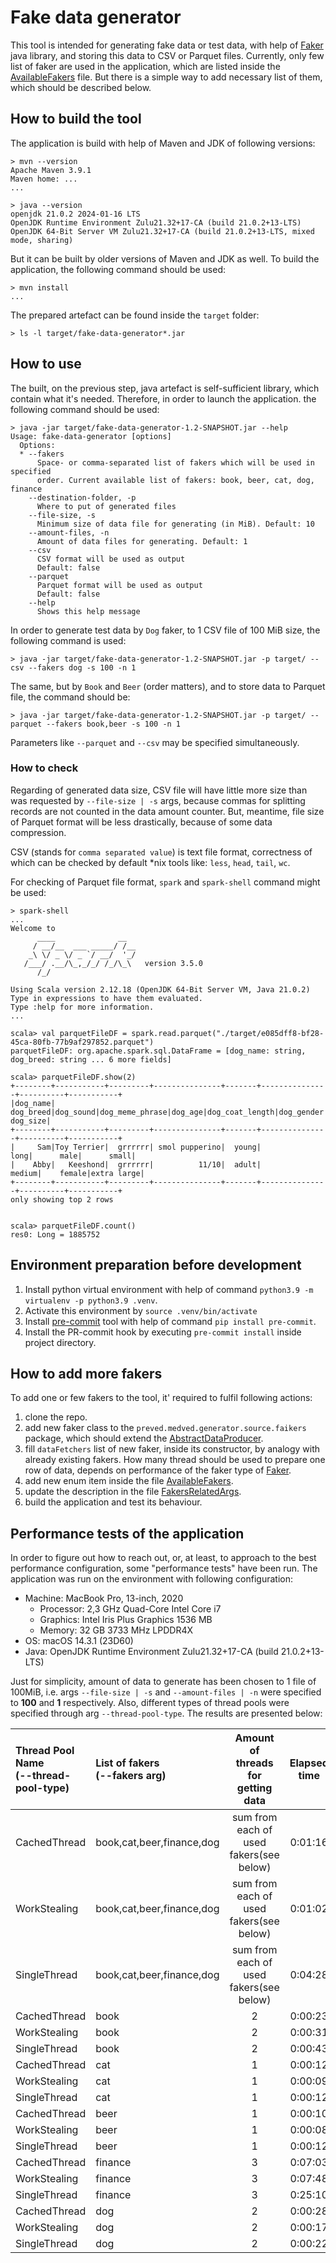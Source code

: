 # Fake data generator
This tool is intended for generating fake data or test data, with help of [Faker](https://github.com/DiUS/java-faker)
java library, and storing this data to CSV or Parquet files. Currently, only few list of faker are used in the
application, which are listed inside the [AvailableFakers](./src/main/java/preved/medved/generator/source/AvailableFakers.java)
file. But there is a simple way to add necessary list of them, which should be described below.

## How to build the tool
The application is build with help of Maven and JDK of following versions:

```shell
> mvn --version
Apache Maven 3.9.1
Maven home: ...
...

> java --version
openjdk 21.0.2 2024-01-16 LTS
OpenJDK Runtime Environment Zulu21.32+17-CA (build 21.0.2+13-LTS)
OpenJDK 64-Bit Server VM Zulu21.32+17-CA (build 21.0.2+13-LTS, mixed mode, sharing)
```

But it can be built by older versions of Maven and JDK as well.
To build the application, the following command should be used:

```shell
> mvn install
...

```

The prepared artefact can be found inside the `target` folder:
```shell
> ls -l target/fake-data-generator*.jar
```

## How to use
The built, on the previous step, java artefact is self-sufficient library, which contain what it's needed. Therefore,
in order to launch the application. the following command should be used:

```shell
> java -jar target/fake-data-generator-1.2-SNAPSHOT.jar --help
Usage: fake-data-generator [options]
  Options:
  * --fakers
      Space- or comma-separated list of fakers which will be used in specified
      order. Current available list of fakers: book, beer, cat, dog, finance
    --destination-folder, -p
      Where to put of generated files
    --file-size, -s
      Minimum size of data file for generating (in MiB). Default: 10
    --amount-files, -n
      Amount of data files for generating. Default: 1
    --csv
      CSV format will be used as output
      Default: false
    --parquet
      Parquet format will be used as output
      Default: false
    --help
      Shows this help message
```

In order to generate test data by `Dog` faker, to 1 CSV file of 100 MiB size, the following command is used:

```shell
> java -jar target/fake-data-generator-1.2-SNAPSHOT.jar -p target/ --csv --fakers dog -s 100 -n 1
```

The same, but by `Book` and `Beer` (order matters), and to store data to Parquet file, the command should be:

```shell
> java -jar target/fake-data-generator-1.2-SNAPSHOT.jar -p target/ --parquet --fakers book,beer -s 100 -n 1
```
Parameters like `--parquet` and `--csv` may be specified simultaneously.

### How to check
Regarding of generated data size, CSV file will have little more size than was requested by `--file-size | -s` args,
because commas for splitting records are not counted in the data amount counter. But, meantime, file size of Parquet
format will be less drastically, because of some data compression.

CSV (stands for `comma separated value`) is text file format, correctness of which can be checked by default *nix tools
like: `less`, `head`, `tail`, `wc`.

For checking of Parquet file format, `spark` and `spark-shell` command might be used:
```shell
> spark-shell
...
Welcome to
      ____              __
     / __/__  ___ _____/ /__
    _\ \/ _ \/ _ `/ __/  '_/
   /___/ .__/\_,_/_/ /_/\_\   version 3.5.0
      /_/

Using Scala version 2.12.18 (OpenJDK 64-Bit Server VM, Java 21.0.2)
Type in expressions to have them evaluated.
Type :help for more information.
...

scala> val parquetFileDF = spark.read.parquet("./target/e085dff8-bf28-45ca-80fb-77b9af297852.parquet")
parquetFileDF: org.apache.spark.sql.DataFrame = [dog_name: string, dog_breed: string ... 6 more fields]

scala> parquetFileDF.show(2)
+--------+-----------+---------+---------------+-------+---------------+----------+-----------+
|dog_name|  dog_breed|dog_sound|dog_meme_phrase|dog_age|dog_coat_length|dog_gender|   dog_size|
+--------+-----------+---------+---------------+-------+---------------+----------+-----------+
|     Sam|Toy Terrier|  grrrrrr| smol pupperino|  young|           long|      male|      small|
|    Abby|   Keeshond|  grrrrrr|          11/10|  adult|         medium|    female|extra large|
+--------+-----------+---------+---------------+-------+---------------+----------+-----------+
only showing top 2 rows


scala> parquetFileDF.count()
res0: Long = 1885752
```

## Environment preparation before development

1. Install python virtual environment with help of command `python3.9 -m virtualenv -p python3.9 .venv`.
2. Activate this environment by `source .venv/bin/activate`
3. Install [pre-commit](https://pre-commit.com/) tool with help of command `pip install pre-commit`.
4. Install the PR-commit hook by executing `pre-commit install` inside project directory.

## How to add more fakers
To add one or few fakers to the tool, it' required to fulfil following actions:
1. clone the repo.
2. add new faker class to the `preved.medved.generator.source.faikers` package, which should extend the
[AbstractDataProducer](./src/main/java/preved/medved/generator/source/faikers/AbstractDataProducer.java).
3. fill `dataFetchers` list of new faker, inside its constructor, by analogy with already existing fakers. How
many thread should be used to prepare one row of data, depends on performance of the faker type of
[Faker](https://github.com/DiUS/java-faker).
4. add new enum item inside the file [AvailableFakers](./src/main/java/preved/medved/generator/source/AvailableFakers.java).
5. update the description in the file [FakersRelatedArgs](./src/main/java/preved/medved/cli/FakersRelatedArgs.java).
6. build the application and test its behaviour.

## Performance tests of the application
In order to figure out how to reach out, or, at least, to approach to the best performance configuration, some
"performance tests" have been run. The application was run on the environment with following configuration:
* Machine: MacBook Pro, 13-inch, 2020
  * Processor: 2,3 GHz Quad-Core Intel Core i7
  * Graphics: Intel Iris Plus Graphics 1536 MB
  * Memory: 32 GB 3733 MHz LPDDR4X
* OS: macOS 14.3.1 (23D60)
* Java: OpenJDK Runtime Environment Zulu21.32+17-CA (build 21.0.2+13-LTS)

Just for simplicity, amount of data to generate has been chosen to 1 file of 100MiB, i.e. args `--file-size | -s` and
`--amount-files | -n` were specified to **100** and **1** respectively. Also, different types of thread pools were
specified through arg `--thread-pool-type`. The results are presented below:

| Thread Pool Name<br/>(--thread-pool-type) | List of fakers<br/>(--fakers arg) | Amount of threads <br/>for getting data | Elapsed time |
|:------------------------------------------|:----------------------------------|:---------------------------------------:|:------------:|
| CachedThread                              | book,cat,beer,finance,dog         | sum from each of used fakers(see below) |   0:01:16    |
| WorkStealing                              | book,cat,beer,finance,dog         | sum from each of used fakers(see below) |   0:01:02    |
| SingleThread                              | book,cat,beer,finance,dog         | sum from each of used fakers(see below) |   0:04:28    |
| CachedThread                              | book                              |                    2                    |   0:00:23    |
| WorkStealing                              | book                              |                    2                    |   0:00:31    |
| SingleThread                              | book                              |                    2                    |   0:00:43    |
| CachedThread                              | cat                               |                    1                    |   0:00:12    |
| WorkStealing                              | cat                               |                    1                    |   0:00:09    |
| SingleThread                              | cat                               |                    1                    |   0:00:12    |
| CachedThread                              | beer                              |                    1                    |   0:00:10    |
| WorkStealing                              | beer                              |                    1                    |   0:00:08    |
| SingleThread                              | beer                              |                    1                    |   0:00:12    |
| CachedThread                              | finance                           |                    3                    |   0:07:03    |
| WorkStealing                              | finance                           |                    3                    |   0:07:48    |
| SingleThread                              | finance                           |                    3                    |   0:25:10    |
| CachedThread                              | dog                               |                    2                    |   0:00:28    |
| WorkStealing                              | dog                               |                    2                    |   0:00:17    |
| SingleThread                              | dog                               |                    2                    |   0:00:22    |
